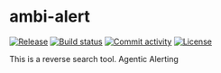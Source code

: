 # ambi-alert

[![Release](https://img.shields.io/github/v/release/prassanna-ravishankar/ambi-alert)](https://img.shields.io/github/v/release/prassanna-ravishankar/ambi-alert)
[![Build status](https://img.shields.io/github/actions/workflow/status/prassanna-ravishankar/ambi-alert/main.yml?branch=main)](https://github.com/prassanna-ravishankar/ambi-alert/actions/workflows/main.yml?query=branch%3Amain)
[![Commit activity](https://img.shields.io/github/commit-activity/m/prassanna-ravishankar/ambi-alert)](https://img.shields.io/github/commit-activity/m/prassanna-ravishankar/ambi-alert)
[![License](https://img.shields.io/github/license/prassanna-ravishankar/ambi-alert)](https://img.shields.io/github/license/prassanna-ravishankar/ambi-alert)

This is a reverse search tool. Agentic Alerting
